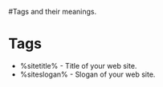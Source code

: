 #Tags and their meanings.

# Tags #

  * %sitetitle% - Title of your web site.
  * %siteslogan% - Slogan of your web site.